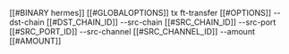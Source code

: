 [[#BINARY hermes]] [[#GLOBALOPTIONS]] tx ft-transfer [[#OPTIONS]] --dst-chain [[#DST_CHAIN_ID]] --src-chain [[#SRC_CHAIN_ID]] --src-port [[#SRC_PORT_ID]] --src-channel [[#SRC_CHANNEL_ID]] --amount [[#AMOUNT]]